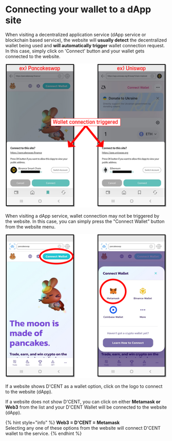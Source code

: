 # Connecting your wallet to a dApp site

When visiting a decentralized application service (dApp service or blockchain based service), the website will **usually detect** the decentralized wallet being used and **will automatically trigger** wallet connection request. In this case, simply click on 'Connect' button and your wallet gets connected to the website.

![](<../../.gitbook/assets/auto trigger.png>)

When visiting a dApp service, wallet connection may not be triggered by the website. In this case, you can simply press the "Connect Wallet" button from the website menu.

![](<../../.gitbook/assets/manual trigger (1).png>)

If a website shows D'CENT as a wallet option, click on the logo to connect to the website (dApp).

If a website does not show D'CENT, you can click on either **Metamask or Web3** from the list and your D'CENT Wallet will be connected to the website (dApp).

{% hint style="info" %}
**Web3 = D'CENT = Metamask**\
Selecting any one of these options from the website will connect D'CENT wallet to the service.
{% endhint %}
